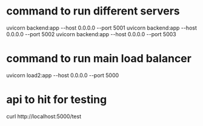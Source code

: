 # command to run different servers

uvicorn backend:app --host 0.0.0.0 --port 5001
uvicorn backend:app --host 0.0.0.0 --port 5002
uvicorn backend:app --host 0.0.0.0 --port 5003

# command to run main load balancer
uvicorn load2:app --host 0.0.0.0 --port 5000

# api to hit for testing
curl http://localhost:5000/test